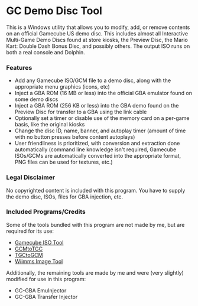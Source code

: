 # GC Demo Disc Tool
This is a Windows utility that allows you to modify, add, or remove contents on an official Gamecube US demo disc. This includes almost all Interactive Multi-Game Demo Discs found at store kiosks, the Preview Disc, the Mario Kart: Double Dash Bonus Disc, and possibly others. The output ISO runs on both a real console and Dolphin.

### Features
- Add any Gamecube ISO/GCM file to a demo disc, along with the appropriate menu graphics (icons, etc)
- Inject a GBA ROM (16 MB or less) into the official GBA emulator found on some demo discs
- Inject a GBA ROM (256 KB or less) into the GBA demo found on the Preview Disc for transfer to a GBA using the link cable
- Optionally set a timer or disable use of the memory card on a per-game basis, like the original kiosks
- Change the disc ID, name, banner, and autoplay timer (amount of time with no button presses before content autoplays)
- User friendliness is prioritized, with conversion and extraction done automatically (command line knowledge isn't required, Gamecube ISOs/GCMs are automatically converted into the appropriate format, PNG files can be used for textures, etc.)

### Legal Disclaimer
No copyrighted content is included with this program. You have to supply the demo disc, ISOs, files for GBA injection, etc.

### Included Programs/Credits
Some of the tools bundled with this program are not made by me, but are required for its use:
- [Gamecube ISO Tool](http://www.wiibackupmanager.co.uk/gcit.html)
- [GCMtoTGC](https://www.gc-forever.com/forums/viewtopic.php?t=17&start=24)
- [TGCtoGCM](https://www.gc-forever.com/forums/viewtopic.php?t=17&start=24)
- [Wiimms Image Tool](https://szs.wiimm.de/wimgt/)

Additionally, the remaining tools are made by me and were (very slightly) modified for use in this program:
- GC-GBA EmuInjector
- GC-GBA Transfer Injector
